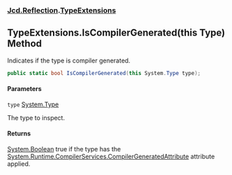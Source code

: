 ### [Jcd.Reflection](Jcd.Reflection.md 'Jcd.Reflection').[TypeExtensions](TypeExtensions.md 'Jcd.Reflection.TypeExtensions')

## TypeExtensions.IsCompilerGenerated(this Type) Method

Indicates if the type is compiler generated.

```csharp
public static bool IsCompilerGenerated(this System.Type type);
```
#### Parameters

<a name='Jcd.Reflection.TypeExtensions.IsCompilerGenerated(thisSystem.Type).type'></a>

`type` [System.Type](https://docs.microsoft.com/en-us/dotnet/api/System.Type 'System.Type')

The type to inspect.

#### Returns

[System.Boolean](https://docs.microsoft.com/en-us/dotnet/api/System.Boolean 'System.Boolean')
true if the type has the [System.Runtime.CompilerServices.CompilerGeneratedAttribute](https://docs.microsoft.com/en-us/dotnet/api/System.Runtime.CompilerServices.CompilerGeneratedAttribute 'System.Runtime.CompilerServices.CompilerGeneratedAttribute') attribute applied.